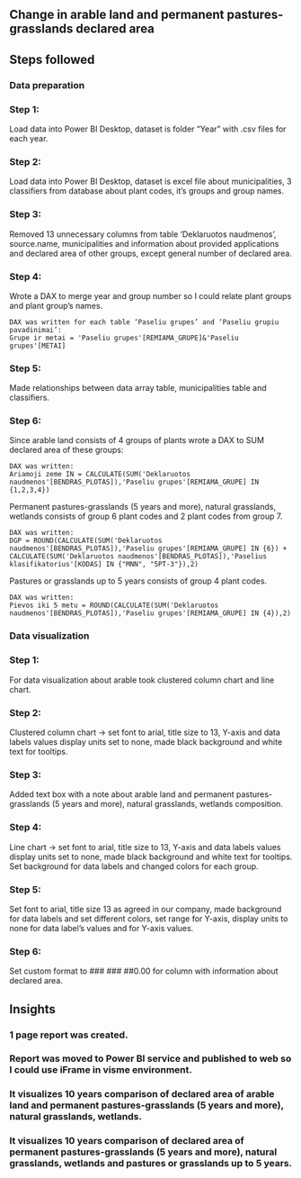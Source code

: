 ## Change in arable land and permanent pastures-grasslands declared area

## Steps followed

### Data preparation

### Step 1:

 Load data into Power BI Desktop, dataset is folder “Year” with .csv files for each year.

### Step 2:

 Load data into Power BI Desktop, dataset is excel file about municipalities, 3 classifiers from database about plant codes, it’s groups and group names.

### Step 3:

 Removed 13 unnecessary columns from table ‘Deklaruotos naudmenos’, source.name, municipalities and information about provided applications and declared area of other groups, except general number of declared area.

### Step 4:

 Wrote a DAX to merge year and group number so I could relate plant groups and plant group’s names.

	DAX was written for each table ‘Paseliu grupes’ and ‘Paseliu grupiu pavadinimai’:
    Grupe ir metai = 'Paseliu grupes'[REMIAMA_GRUPE]&'Paseliu grupes'[METAI]

### Step 5: 

Made relationships between data array table, municipalities table and classifiers.

### Step 6:

 Since arable land consists of 4 groups of plants wrote a DAX to SUM declared area of these groups:

	DAX was written:
    Ariamoji zeme IN = CALCULATE(SUM('Deklaruotos naudmenos'[BENDRAS_PLOTAS]),'Paseliu grupes'[REMIAMA_GRUPE] IN {1,2,3,4})

Permanent pastures-grasslands (5 years and more), natural grasslands, wetlands consists of group 6 plant codes and 2 plant codes from group 7.

	DAX was written:
    DGP = ROUND(CALCULATE(SUM('Deklaruotos naudmenos'[BENDRAS_PLOTAS]),'Paseliu grupes'[REMIAMA_GRUPE] IN {6}) + CALCULATE(SUM('Deklaruotos naudmenos'[BENDRAS_PLOTAS]),'Paselius klasifikatorius'[KODAS] IN {"MNN", "5PT-3"}),2)

Pastures or grasslands up to 5 years consists of group 4 plant codes.

	DAX was written:
    Pievos iki 5 metu = ROUND(CALCULATE(SUM('Deklaruotos naudmenos'[BENDRAS_PLOTAS]),'Paseliu grupes'[REMIAMA_GRUPE] IN {4}),2)

### Data visualization

### Step 1: 

For data visualization about arable took clustered column chart and line chart. 

### Step 2: 

Clustered column chart -> set font to arial, title size to 13, Y-axis and data labels values display units set to none, made black background and white text for tooltips.

### Step 3: 

Added text box with a note about arable land and permanent pastures-grasslands (5 years and more), natural grasslands, wetlands composition.

### Step 4:

 Line chart -> set font to arial, title size to 13, Y-axis and data labels values display units set to none, made black background and white text for tooltips. Set background for data labels and changed colors for each group.

### Step 5: 

Set font to arial, title size 13 as agreed in our company, made background for data labels and set different colors, set range for Y-axis, display units to none for data label’s values and for Y-axis values.

### Step 6:

 Set custom format to ### ### ##0.00 for column with information about declared area.

## Insights

### 1 page report was created. 

### Report was moved to Power BI service and published to web so I could use iFrame in visme environment. 

### It visualizes 10 years comparison of declared area of arable land and permanent pastures-grasslands (5 years and more), natural grasslands, wetlands.

### It visualizes 10 years comparison of declared area of permanent pastures-grasslands (5 years and more), natural grasslands, wetlands and pastures or grasslands up to 5 years.


